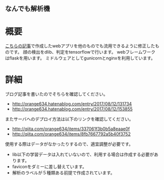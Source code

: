なんでも解析機
---

# 概要

[こちらの記事](http://orange634.hatenablog.com/entry/2017/08/12/153855)で作成したwebアプリを他のものでも流用できるように修正したものです。
顔の検出をdlib、判定をtensorflowで行います。
webフレームワークはflaskを用います。
ミドルウェアとしてgunicornとnginxを利用しています。

# 詳細

ブログ記事を書いたのでそちらを確認してください。

- http://orange634.hatenablog.com/entry/2017/08/12/131734
- http://orange634.hatenablog.com/entry/2017/08/12/153855

またサーバへのデプロイ方法は以下のリンクを確認してください。

- http://qiita.com/orange634/items/337061f3b0b5a8eaae0f
- http://qiita.com/orange634/items/8fb7667792a5b40f3752

使用する際はデータがなかったりするので、適宜調整が必要です。

- lib以下の学習データは入れていないので、利用する場合は作成する必要があります。
- faviconをダミーに差し替えています。
- 解析のラベルが５種類ある前提で作成されています。
